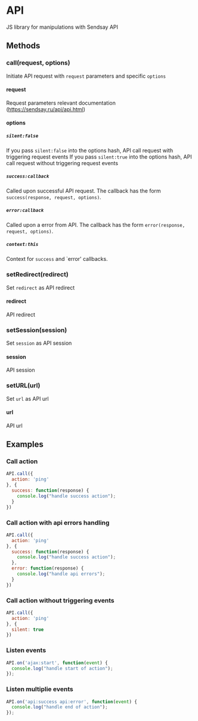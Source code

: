 # API

JS library for manipulations with Sendsay API


## Methods

### call(request, options)
Initiate API request with `request` parameters and specific `options`

#### request
Request parameters relevant documentation (https://sendsay.ru/api/api.html)

#### options

##### `silent:false`
If you pass `silent:false` into the options hash, API call request with triggering request events
If you pass `silent:true` into the options hash, API call request without triggering request events
##### `success:callback`
Called upon successful API request. The callback has the form `success(response, request, options)`.
##### `error:callback`
Called upon a error from API. The callback has the form `error(response, request, options)`.
##### `context:this`
Context for `success` and `error' callbacks.

### setRedirect(redirect)
Set `redirect` as API redirect

#### redirect
API redirect

### setSession(session)
Set `session` as API session

#### session
API session

### setURL(url)
Set `url` as API url

#### url
API url


## Examples

### Call action

```js
API.call({
  action: 'ping'  
}, {
  success: function(response) {
    console.log("handle success action");
  }
})
```

### Call action with api errors handling

```js
API.call({
  action: 'ping'  
}, {
  success: function(response) {
    console.log("handle success action");
  },
  error: function(response) {
    console.log("handle api errors");
  }
})
```

### Call action without triggering events

```js
API.call({
  action: 'ping'  
}, {
  silent: true
})
```

### Listen events

```js
API.on('ajax:start', function(event) {
  console.log("handle start of action");
});
```

### Listen multiplie events

```js
API.on('api:success api:error', function(event) {
  console.log("handle end of action");
});
```